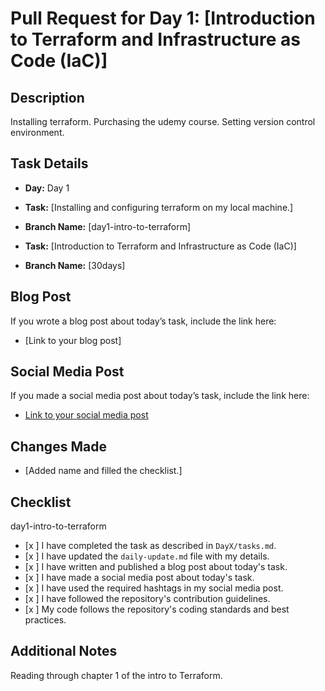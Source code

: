# Pull Request for Day 1: [Introduction to Terraform and Infrastructure as Code (IaC)]

## Description

Installing terraform.
Purchasing the udemy course.
Setting version control environment.

## Task Details

- **Day:** Day 1

- **Task:** [Installing and configuring terraform on my local machine.]
- **Branch Name:** [day1-intro-to-terraform]

- **Task:** [Introduction to Terraform and Infrastructure as Code (IaC)]
- **Branch Name:** [30days]


## Blog Post

If you wrote a blog post about today’s task, include the link here:
- [Link to your blog post]

## Social Media Post

If you made a social media post about today’s task, include the link here:
- [Link to your social media post](https://www.linkedin.com/feed/update/urn:li:activity:7230664710960873474/)

## Changes Made

- [Added name and filled the checklist.]

## Checklist

day1-intro-to-terraform
- [x ] I have completed the task as described in `DayX/tasks.md`.
- [x ] I have updated the `daily-update.md` file with my details.
- [x ] I have written and published a blog post about today's task.
- [x ] I have made a social media post about today's task.
- [x ] I have used the required hashtags in my social media post.
- [x ] I have followed the repository's contribution guidelines.
- [x ] My code follows the repository's coding standards and best practices.


## Additional Notes

Reading through chapter 1 of the intro to Terraform.
